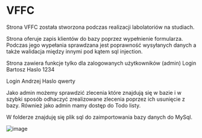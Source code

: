 # VFFC
Strona VFFC została stworzona podczas realizacji labolatoriów na studiach.

Strona oferuje zapis klientów do bazy poprzez wypełnienie formularza. Podczas jego wypełania sprawdzana jest poprawność wysyłanych danych a także walidacja między innymi pod kątem sql injection.

Strona zawiera funkcje tylko dla zalogowanych użytkowników (admin) Login Bartosz Haslo 1234

Login Andrzej Haslo qwerty

Jako admin możemy sprawdzić zlecenia które znajdują się w bazie i w szybki sposób odhaczyć zrealizowane zlecenia poprzez ich usunięcie z bazy. Również jako admin mamy dostęp do Todo listy.

W folderze znajduję się plik sql do zaimportowania bazy danych do MySql.

![image](https://user-images.githubusercontent.com/78379610/109850753-23d19680-7c53-11eb-828e-530320c125ea.png)
